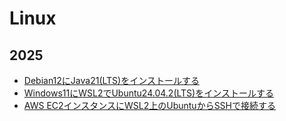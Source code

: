 # Linux

## 2025
- [Debian12にJava21(LTS)をインストールする](https://github.com/yvafdevnsk/linux/blob/main/debian12-install-java21.md)
- [Windows11にWSL2でUbuntu24.04.2(LTS)をインストールする](https://github.com/yvafdevnsk/linux/blob/main/windows11-wsl-install-ubuntu24.md)
- [AWS EC2インスタンスにWSL2上のUbuntuからSSHで接続する](https://github.com/yvafdevnsk/linux/blob/main/wsl2-ubuntu-ssh-aws-ec2.md)
